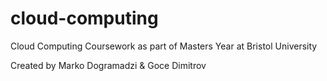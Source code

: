 # cloud-computing
Cloud Computing Coursework as part of Masters Year at Bristol University

Created by Marko Dogramadzi & Goce Dimitrov
